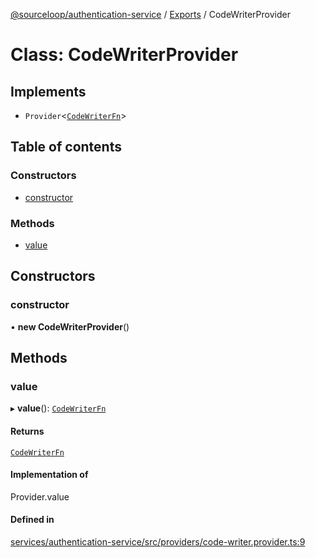 [@sourceloop/authentication-service](../README.md) / [Exports](../modules.md) / CodeWriterProvider

# Class: CodeWriterProvider

## Implements

- `Provider`<[`CodeWriterFn`](../modules.md#codewriterfn)\>

## Table of contents

### Constructors

- [constructor](CodeWriterProvider.md#constructor)

### Methods

- [value](CodeWriterProvider.md#value)

## Constructors

### constructor

• **new CodeWriterProvider**()

## Methods

### value

▸ **value**(): [`CodeWriterFn`](../modules.md#codewriterfn)

#### Returns

[`CodeWriterFn`](../modules.md#codewriterfn)

#### Implementation of

Provider.value

#### Defined in

[services/authentication-service/src/providers/code-writer.provider.ts:9](https://github.com/sourcefuse/loopback4-microservice-catalog/blob/b93c60ac7/services/authentication-service/src/providers/code-writer.provider.ts#L9)
